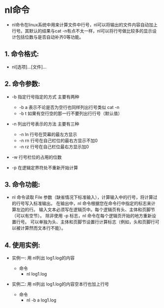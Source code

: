 # nl命令

- nl命令在linux系统中用来计算文件中行号，nl可以将输出的文件内容自动加上行号。其默认的结果与cat -n有点不太一样，nl可以将行号做比较多的显示设计包括位数与是否自动补齐0等功能。

## 1. 命令格式:
  - nl[选项]...[文件]...

## 2. 命令参数:
  - -b 指定行号指定的方式 主要有两种
    - -b a 表示不论是否为空行也同样列出行号类似 cat -n
    - -b t 如果有空行空的那一行不要列出行行号（默认值）

  - -n 列出行号表示的方法 主要有三种
    - -n ln 行号在荧幕的最左方显示
    - -n rn 行号在自己栏位的最右方显示不加0
    - -n rz 行号在自己栏位最右方显示加0
  
  - -w 行号栏位的占用的位数
  - -p 在逻辑定界符处不重新开始计算

## 3. 命令功能:
  - nl 命令读取 File 参数（缺省情况下标准输入），计算输入中的行号，将计算过的行号写入标准输出。 在输出中，nl 命令根据您在命令行中指定的标志来计算左边的行。 输入文本必须写在逻辑页中。每个逻辑页有头、主体和页脚节（可以有空节）。 除非使用 -p 标志，nl 命令在每个逻辑页开始的地方重新设置行号。 可以单独为头、主体和页脚节设置行计算标志（例如，头和页脚行可以被计算然而文本行不能）。

## 4. 使用实例:
  - 实例一: 用 nl列出 log1.log的内容
    - 命令
      - nl log1.log
  
  - 实例二: 用 nl列出 log1.log的内容空本行也加上行号
    - 命令
      - nl -b a log1.log